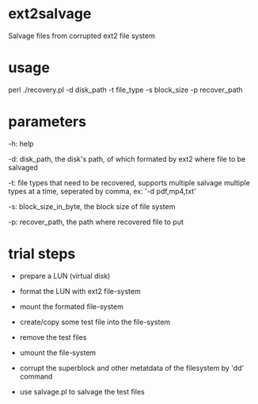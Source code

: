# ext2salvage

Salvage files from corrupted ext2 file system

# usage 

perl ./recovery.pl -d disk_path -t file_type -s block_size -p recover_path 

# parameters

-h: help 

-d: disk_path, the disk's path, of which formated by ext2 where file to be salvaged

-t: file types that need to be recovered, supports multiple salvage multiple types at a time, seperated by comma, ex: '-d pdf,mp4,txt'

-s: block_size_in_byte, the block size of file system 

-p: recover_path, the path where recovered file to put

# trial steps

- prepare a LUN (virtual disk)

- format the LUN with ext2 file-system

- mount the formated file-system

- create/copy some test file into the file-system

- remove the test files

- umount the file-system

- corrupt the superblock and other metatdata of the filesystem by 'dd' command

- use salvage.pl to salvage the test files

